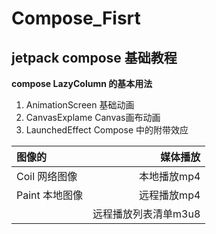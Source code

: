 # Compose_Fisrt

## jetpack compose 基础教程

**compose LazyColumn 的基本用法**

1. AnimationScreen 基础动画
2. CanvasExplame Canvas画布动画
3. LaunchedEffect Compose 中的附带效应

| 图像的        |         媒体播放 |
|:-----------|-------------:|
| Coil 网络图像  |      本地播放mp4 |
| Paint 本地图像 |      远程播放mp4 |
|            | 远程播放列表清单m3u8 |
